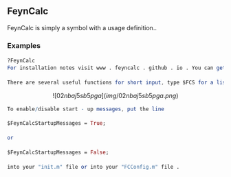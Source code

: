 ##  FeynCalc 

FeynCalc is simply a symbol with a usage definition..

###  Examples 

```mathematica
?FeynCalc
For installation notes visit www . feyncalc . github . io . You can get on - line information by ?function, e . g . ?Contract. 
 
There are several useful functions for short input, type $FCS for a list of short commands . Then type, e . g ., ?GA.
```

$$![02nbaj5sb5pga](img/02nbaj5sb5pga.png)$$

```mathematica
To enable/disable start - up messages, put the line 
 
$FeynCalcStartupMessages = True; 
 
or 
 
$FeynCalcStartupMessages = False; 
 
into your "init.m" file or into your "FCConfig.m" file .
```